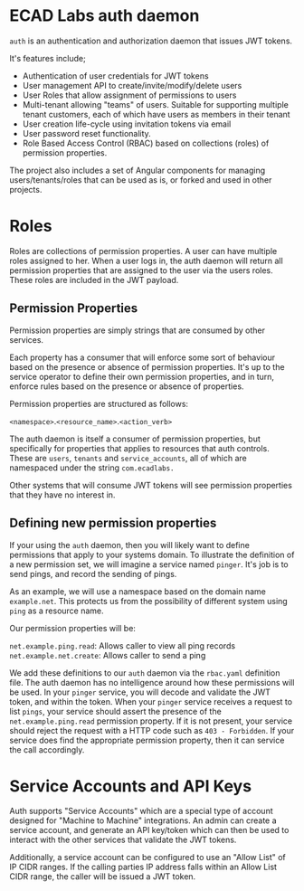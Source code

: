 # ECAD Labs auth daemon

`auth` is an authentication and authorization daemon that issues JWT tokens.

It's features include;

* Authentication of user credentials for JWT tokens
* User management API to create/invite/modify/delete users
* User Roles that allow assignment of permissions to users 
* Multi-tenant allowing "teams" of users. Suitable for supporting multiple
    tenant customers, each of which have users as members in their tenant
* User creation life-cycle using invitation tokens via email
* User password reset functionality.
* Role Based Access Control (RBAC) based on collections (roles) of permission
    properties.

The project also includes a set of Angular components for managing
users/tenants/roles that can be used as is, or forked and used in other
projects. 

# Roles 

Roles are collections of permission properties. A user can have multiple roles
assigned to her. When a user logs in, the auth daemon will return all
permission properties that are assigned to the user via the users roles. These
roles are included in the JWT payload. 

## Permission Properties

Permission properties are simply strings that are consumed by other services.

Each property has a consumer that will enforce some sort of behaviour based on
the presence or absence of permission properties. It's up to the service
operator to define their own permission properties, and in turn, enforce rules
based on the presence or absence of properties.

Permission properties are structured as follows:

`<namespace>`.`<resource_name>`.`<action_verb>`

The auth daemon is itself a consumer of permission properties, but specifically
for properties that applies to resources that auth controls. These are
`users`, `tenants` and `service_accounts`, all of which are namespaced under
the string `com.ecadlabs.`

Other systems that will consume JWT tokens will see permission properties that
they have no interest in.

## Defining new permission properties

If your using the `auth` daemon, then you will likely want to define
permissions that apply to your systems domain. To illustrate the definition of
a new permission set, we will imagine a service named `pinger`. It's job is to
send pings, and record the sending of pings. 

As an example, we will use a namespace based on the domain name `example.net`.
This protects us from the possibility of different system using `ping` as a
resource name.

Our permission properties will be:

`net.example.ping.read`: Allows caller to view all ping records
`net.example.net.create`: Allows caller to send a ping

We add these definitions to our `auth` daemon via the `rbac.yaml` definition
file. The auth daemon has no intelligence around how these permissions will be
used. In your `pinger` service, you will decode and validate the JWT token, and
within the token. When your `pinger` service receives a request to list
`pings`, your service should assert the presence of the `net.example.ping.read`
permission property. If it is not present, your service should reject the
request with a HTTP code such as `403 - Forbidden`. If your service does find
the appropriate permission property, then it can service the call accordingly.

# Service Accounts and API Keys

Auth supports "Service Accounts" which are a special type of account designed
for "Machine to Machine" integrations. An admin can create a service account,
and generate an API key/token which can then be used to interact with the
other services that validate the JWT tokens. 

Additionally, a service account can be configured to use an "Allow List" of IP
CIDR ranges. If the calling parties IP address falls within an Allow List CIDR
range, the caller will be issued a JWT token.

